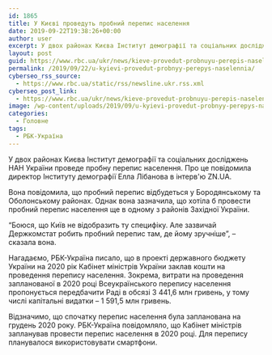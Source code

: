 ```yaml
---
id: 1865
title: У Києві проведуть пробний перепис населення
date: 2019-09-22T19:38:26+00:00
author: user
excerpt: У двох районах Києва Інститут демографії та соціальних досліджень НАН України проведе пробну перепис населення. Про це повідомила директор Інституту демографії...
layout: post
guid: https://www.rbc.ua/ukr/news/kieve-provedut-probnuyu-perepis-naseleniya-1569179370.html
permalink: /2019/09/22/u-kyievi-provedut-probnyy-perepys-naselennia/
cyberseo_rss_source:
  - https://www.rbc.ua/static/rss/newsline.ukr.rss.xml
cyberseo_post_link:
  - https://www.rbc.ua/ukr/news/kieve-provedut-probnuyu-perepis-naseleniya-1569179370.html
image: /wp-content/uploads/2019/09/u-kyievi-provedut-probnyy-perepys-naselennia.jpg
categories:
  - Головне
tags:
  - РБК-Україна
---
```

У двох районах Києва Інститут демографії та соціальних досліджень НАН України проведе пробну перепис населення. Про це повідомила директор Інституту демографії Елла Лібанова в інтерв'ю ZN.UA.

Вона повідомила, що пробний перепис відбудеться у Бородянському та Оболонському районах. Однак вона зазначила, що хотіла б провести пробний перепис населення ще в одному з районів Західної України.

&#8220;Боюся, що Київ не відобразить ту специфіку. Але зазвичай Держкомстат робить пробний перепис там, де йому зручніше&#8221;, &#8211; сказала вона.

Нагадаємо, РБК-Україна писало, що в проекті державного бюджету України на 2020 рік Кабінет міністрів України заклав кошти на проведення перепису населення. Зокрема, витрати на проведення запланованої в 2020 році Всеукраїнського перепису населення пропонується передбачити Раді в обсязі 3 441,6 млн гривень, у тому числі капітальні видатки &#8211; 1 591,5 млн гривень.

Відзначимо, що спочатку перепис населення була запланована на грудень 2020 року. РБК-Україна повідомляло, що Кабінет міністрів запланував провести перепис населення в 2020 році. Для перепису планувалося використовувати смартфони.